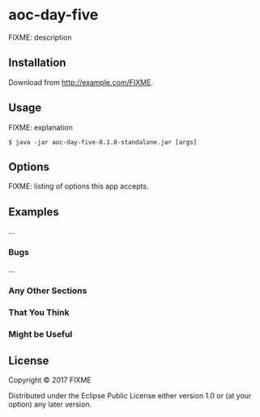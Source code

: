 # aoc-day-five

FIXME: description

## Installation

Download from http://example.com/FIXME.

## Usage

FIXME: explanation

    $ java -jar aoc-day-five-0.1.0-standalone.jar [args]

## Options

FIXME: listing of options this app accepts.

## Examples

...

### Bugs

...

### Any Other Sections
### That You Think
### Might be Useful

## License

Copyright © 2017 FIXME

Distributed under the Eclipse Public License either version 1.0 or (at
your option) any later version.
